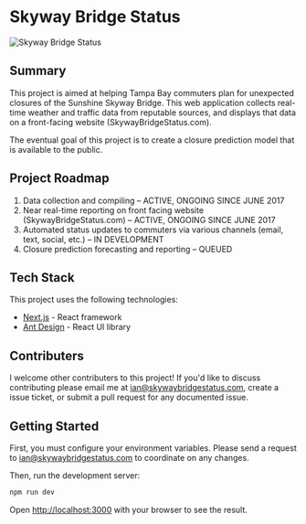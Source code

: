 # Skyway Bridge Status

![Skyway Bridge Status](https://www.skywaybridgestatus.com/opengraph-image.jpg)

## Summary

This project is aimed at helping Tampa Bay commuters plan for unexpected closures of the Sunshine Skyway Bridge. This web application collects real-time weather and traffic data from reputable sources, and displays that data on a front-facing website (SkywayBridgeStatus.com).

The eventual goal of this project is to create a closure prediction model that is available to the public.

## Project Roadmap

1. Data collection and compiling – ACTIVE, ONGOING SINCE JUNE 2017
2. Near real-time reporting on front facing website (SkywayBridgeStatus.com) – ACTIVE, ONGOING SINCE JUNE 2017
3. Automated status updates to commuters via various channels (email, text, social, etc.) – IN DEVELOPMENT
4. Closure prediction forecasting and reporting – QUEUED

## Tech Stack

This project uses the following technologies:

-   [Next.js](https://nextjs.org/docs) - React framework
-   [Ant Design](https://ant.design/docs/react/introduce) - React UI library

## Contributers

I welcome other contributers to this project! If you'd like to discuss contributing please email me at ian@skywaybridgestatus.com, create a issue ticket, or submit a pull request for any documented issue.

## Getting Started

First, you must configure your environment variables. Please send a request to ian@skywaybridgestatus.com to coordinate on any changes.

Then, run the development server:

```bash
npm run dev
```

Open [http://localhost:3000](http://localhost:3000) with your browser to see the result.
